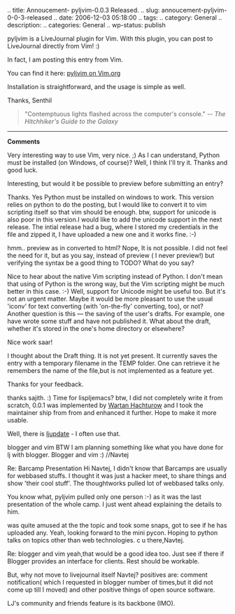 .. title: Annoucement- pyljvim-0.0.3 Released.
.. slug: annoucement-pyljvim-0-0-3-released
.. date: 2006-12-03 05:18:00
.. tags: 
.. category: General
.. description: 
.. categories: General
.. wp-status: publish

pyljvim is a LiveJournal plugin for Vim. With this plugin, you can post to
LiveJournal directly from Vim! :)

In fact, I am posting this entry from Vim.

You can find it here: [pyljvim on Vim.org](http://www.vim.org/scripts/script.php?script_id=1724)

Installation is straightforward, and the usage is simple as well.

Thanks,
Senthil

> "Contemptuous lights flashed across the computer's console."
> -- *The Hitchhiker's Guide to the Galaxy*

----

**Comments**

Very interesting way to use Vim, very nice. ;) As I can understand, Python must
be installed (on Windows, of course)? Well, I think I'll try it.
Thanks and good luck.

Interesting, but would it be possible to preview before submitting an entry?

Thanks. Yes Python must be installed on windows to work. This version relies on
python to do the posting, but I would like to convert it to vim scripting itself
so that vim should be enough.  btw, support for unicode is also poor in this
version.I would like to add the unicode support in the next release.  The intial
release had a bug, where I stored my credentials in the file and zipped it, I
have uploaded a new one and it works fine. :-)

hmm.. preview as in converted to html? Nope, It is not possible.
I did not feel the need for it, but as you say, instead of preview ( I never
preview!) but verifying the syntax be a good thing to TODO? What do you say?

Nice to hear about the native Vim scripting instead of Python. I don't mean that
using of Python is the wrong way, but the Vim scripting might be much better in
this case. :-) Well, support for Unicode might be useful too. But it's not an
urgent matter. Maybe it would be more pleasant to use the usual 'iconv' for text
converting (with 'on-the-fly' converting, too), or not?  Another question is
this — the saving of the user's drafts. For example, one have wrote some stuff
and have not published it. What about the draft, whether it's stored in the
one's home directory or elsewhere?

Nice work saar!

I thought about the Draft thing. It is not yet present.  It currently saves the
entry with a temporary filename in the TEMP folder. One can retrieve it he
remembers the name of the file,but is not implemented as a feature yet.

Thanks for your feedback.

thanks sajith. :) Time for lispljemacs? btw, I did not completely write it from
scratch, 0.0.1 was implemented by <a href="http://www.vim.org/scripts/script.php?script_id=584" rel="nofollow">
Wartan Hachturow</a> and I took the maintainer ship from from and enhanced it
further. Hope to make it more usable.

Well, there is <a href="http://edward.oconnor.cx/ljupdate/" rel="nofollow">ljupdate</a> - I often use that.

blogger and vim
BTW I am planning something like what you have done for lj with blogger. Blogger and vim :)
//Navtej

Re: Barcamp Presentation
Hi Navtej, I didn't know that Barcamps are usually for webbased stuffs. I
thought it was just a hacker meet, to share things and show 'their cool stuff'.
The thoughtworks pulled lot of webbased talks only.

You know what, pyljvim pulled only one person :-) as it was the last
presentation of the whole camp. I just went ahead explaining the details to him.

was quite amused at the the topic and took some snaps, got to see if he has
uploaded any.  Yeah, looking forward to the mini pycon.
Hoping to python talks on topics other than web technologies.
c u there,Navtej.

Re: blogger and vim
yeah,that would be a good idea too. Just see if there if Blogger provides an
interface for clients. Rest should be workable.

But, why not move to livejournal itself Navtej? positives are: comment
notification( which I requested in blogger number of times,but it did not come
up till I moved) and other positive things of open source software.

LJ's community and friends feature is its backbone (IMO).